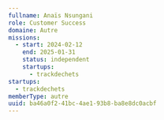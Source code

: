 ```yaml
---
fullname: Anaïs Nsungani
role: Customer Success
domaine: Autre
missions:
  - start: 2024-02-12
    end: 2025-01-31
    status: independent
    startups:
      - trackdechets
startups:
  - trackdechets
memberType: autre
uuid: ba46a0f2-41bc-4ae1-93b8-ba8e8dc0acbf
---
```

